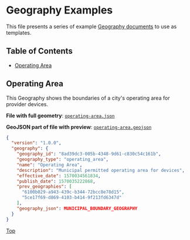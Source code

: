 # Geography Examples

This file presents a series of example [Geography documents](/geography) to use as templates.

## Table of Contents

- [Operating Area](#operating-area)

## Operating Area

This Geography shows the boundaries of a city's operating area for provider devices. 

**File with full geometry**: [`operating-area.json`](operating-area.json)

**GeoJSON part of file with preview**: [`operating-area.geojson`](operating-area.geojson)

```json
{
  "version": "1.0.0",
  "geography": {
    "geography_id": "8ad39dc3-005b-4348-9d61-c830c54c161b",
    "geography_type": "operating_area",
    "name": "Operating Area",
    "description": "Municipal permitted operating area for devices",
    "effective_date": 1570034561834,
    "publish_date": 1570035222868,
    "prev_geographies": [
      "6100b029-a943-439c-b344-72bcc8e78d15",
      "5ce17f69-d869-4103-b414-9f213fd6347d"
    ],
    "geography_json": MUNICIPAL_BOUNDARY_GEOGRAPHY
  } 
}
```

[Top](#table-of-contents)
